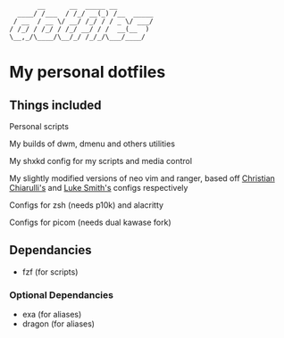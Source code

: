 ```
       __      __  _____ __
  ____/ /___  / /_/ __(_) /__  _____
 / __  / __ \/ __/ /_/ / / _ \/ ___/
/ /_/ / /_/ / /_/ __/ / /  __(__  )
\__,_/\____/\__/_/ /_/_/\___/____/
```


# My personal dotfiles

## Things included

Personal scripts

My builds of dwm, dmenu and others utilities

My shxkd config for my scripts and media control 

My slightly modified versions of neo vim and ranger,
based off [Christian Chiarulli's](https://github.com/ChristianChiarulli/nvim) and [Luke Smith's](https://github.com/LukeSmithxyz/voidrice) configs respectively

Configs for zsh (needs p10k) and alacritty

Configs for picom (needs dual kawase fork)

## Dependancies

* fzf (for scripts)

### Optional Dependancies

* exa (for aliases)
* dragon (for aliases)

